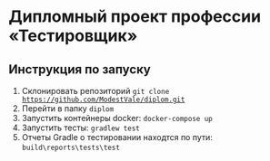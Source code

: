 # Дипломный проект профессии «Тестировщик»
## Инструкция по запуску

1. Склонировать репозиторий <code>git clone https://github.com/ModestVale/diplom.git</code>
2. Перейти в папку <code>diplom</code> 
3. Запустить контейнеры docker:  <code>docker-compose up</code>
4. Запустить тесты:  <code>gradlew test</code>
5. Отчеты Gradle о тестировании находтся по пути: <code>build\reports\tests\test<code/>
